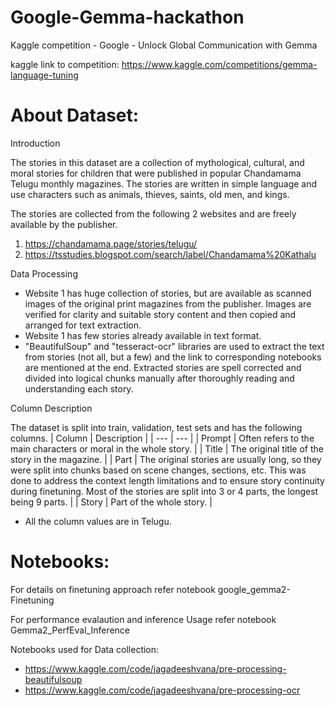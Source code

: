# Google-Gemma-hackathon
Kaggle competition - Google - Unlock Global Communication with Gemma

kaggle link to competition: https://www.kaggle.com/competitions/gemma-language-tuning

# About Dataset:

Introduction

The stories in this dataset are a collection of mythological, cultural, and moral stories for children that were published in popular Chandamama Telugu monthly magazines. The stories are written in simple language and use characters such as animals, thieves, saints, old men, and kings.

The stories are collected from the following 2 websites and are freely available by the publisher.
1. https://chandamama.page/stories/telugu/
2. https://tsstudies.blogspot.com/search/label/Chandamama%20Kathalu

Data Processing

- Website 1 has huge collection of stories, but are available as scanned images of the original print magazines from the publisher. Images are verified for clarity and suitable story content and then copied and arranged for text extraction.
- Website 1 has few stories already available in text format. 
- "BeautifulSoup" and "tesseract-ocr" libraries are used to extract the text from stories (not all, but a few) and the link to corresponding notebooks are mentioned at the end. Extracted stories are spell corrected and divided into logical chunks manually after thoroughly reading and understanding each story.

Column Description

The dataset is split into train, validation, test sets and has the following columns.
| Column | Description |
| --- | --- |
| Prompt | Often refers to the main characters or moral in the whole story.  |
| Title | The original title of the story in the magazine. |
| Part | The original stories are usually long, so they were split into chunks based on scene changes, sections, etc. This was done to address the context length limitations and to ensure story continuity during finetuning. Most of the stories are split into 3 or 4 parts, the longest being 9 parts. |
| Story | Part of the whole story. |

* All the column values are in Telugu.


# Notebooks:

For details on finetuning approach refer notebook google_gemma2-Finetuning

For performance evalaution and inference Usage refer notebook Gemma2_PerfEval_Inference

Notebooks used for Data collection:
- https://www.kaggle.com/code/jagadeeshvana/pre-processing-beautifulsoup
- https://www.kaggle.com/code/jagadeeshvana/pre-processing-ocr